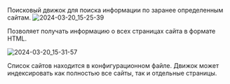 Поисковый движок для поиска информации по заранее определенным сайтам.
![2024-03-20_15-25-39](https://github.com/AnastasiyaVetrova/SearchEngine/assets/145038107/63a2c3da-6cd3-4d2e-aa9e-6d7c1bbecdb9)

Позволяет получать информацию о всех страницах сайта в формате HTML.

![2024-03-20_15-31-57](https://github.com/AnastasiyaVetrova/SearchEngine/assets/145038107/5283bd13-2b4c-4580-b877-a4a9067d0a1d)

Список сайтов находится в конфигурационном файле. Движок может индексировать как полностью все сайты, так и отдельные страницы.

